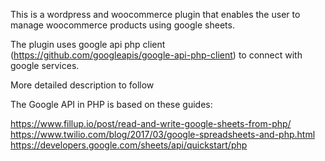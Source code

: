 
This is a wordpress and woocommerce plugin that enables the user to manage woocommerce products using google sheets.

The plugin uses google api php client (https://github.com/googleapis/google-api-php-client) to connect with google services.

More detailed description to follow

The Google API in PHP is based on these guides:

https://www.fillup.io/post/read-and-write-google-sheets-from-php/
https://www.twilio.com/blog/2017/03/google-spreadsheets-and-php.html
https://developers.google.com/sheets/api/quickstart/php

